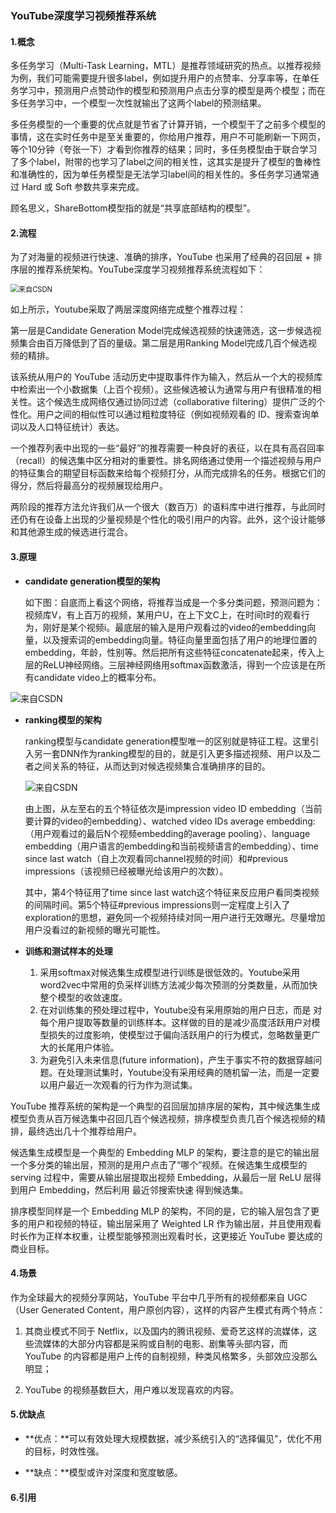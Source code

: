 ### YouTube深度学习视频推荐系统

#### 1.概念

多任务学习（Multi-Task Learning，MTL）是推荐领域研究的热点。以推荐视频为例，我们可能需要提升很多label，例如提升用户的点赞率、分享率等，在单任务学习中，预测用户点赞动作的模型和预测用户点击分享的模型是两个模型；而在多任务学习中，一个模型一次性就输出了这两个label的预测结果。

多任务模型的一个重要的优点就是节省了计算开销，一个模型干了之前多个模型的事情，这在实时任务中是至关重要的，你给用户推荐，用户不可能刷新一下网页，等个10分钟（夸张一下）才看到你推荐的结果；同时，多任务模型由于联合学习了多个label，附带的也学习了label之间的相关性，这其实是提升了模型的鲁棒性和准确性的，因为单任务模型是无法学习label间的相关性的。多任务学习通常通过 Hard 或 Soft 参数共享来完成。

顾名思义，ShareBottom模型指的就是“共享底部结构的模型”。


#### 2.流程

为了对海量的视频进行快速、准确的排序，YouTube 也采用了经典的召回层 + 排序层的推荐系统架构。YouTube深度学习视频推荐系统流程如下：

<img src="img/YouTube-1.png" alt="来自CSDN" style="zoom:80%;" />

如上所示，Youtube采取了两层深度网络完成整个推荐过程：

第一层是Candidate Generation Model完成候选视频的快速筛选，这一步候选视频集合由百万降低到了百的量级。第二层是用Ranking Model完成几百个候选视频的精排。

该系统从用户的 YouTube 活动历史中提取事件作为输入，然后从一个大的视频库中检索出一个小数据集（上百个视频）。这些候选被认为通常与用户有很精准的相关性。这个候选生成网络仅通过协同过滤（collaborative filtering）提供广泛的个性化。用户之间的相似性可以通过粗粒度特征（例如视频观看的 ID、搜索查询单词以及人口特征统计）表达。

一个推荐列表中出现的一些“最好”的推荐需要一种良好的表征，以在具有高召回率（recall）的候选集中区分相对的重要性。排名网络通过使用一个描述视频与用户的特征集合的期望目标函数来给每个视频打分，从而完成排名的任务。根据它们的得分，然后将最高分的视频展现给用户。

两阶段的推荐方法允许我们从一个很大（数百万）的语料库中进行推荐，与此同时还仍有在设备上出现的少量视频是个性化的吸引用户的内容。此外，这个设计能够和其他源生成的候选进行混合。

#### 3.原理

- **candidate generation模型的架构**

  如下图：自底而上看这个网络，将推荐当成是一个多分类问题，预测问题为：视频库V，有上百万的视频，某用户U，在上下文C上，在时间t时的观看行为，刚好是某个视频i。最底层的输入是用户观看过的video的embedding向量，以及搜索词的embedding向量。特征向量里面包括了用户的地理位置的embedding，年龄，性别等。然后把所有这些特征concatenate起来，传入上层的ReLU神经网络。三层神经网络用softmax函数激活，得到一个应该是在所有candidate video上的概率分布。

![来自CSDN](img/YouTube-2.jpg)

- **ranking模型的架构**

  ranking模型与candidate generation模型唯一的区别就是特征工程。这里引入另一套DNN作为ranking模型的目的，就是引入更多描述视频、用户以及二者之间关系的特征，从而达到对候选视频集合准确排序的目的。

  ![来自CSDN](img/YouTube-3.jpg)

  由上图，从左至右的五个特征依次是impression video ID embedding（当前要计算的video的embedding）、watched video IDs average embedding:（用户观看过的最后N个视频embedding的average pooling）、language embedding（用户语言的embedding和当前视频语言的embedding）、time since last watch（自上次观看同channel视频的时间）和#previous impressions（该视频已经被曝光给该用户的次数）。

  其中，第4个特征用了time since last watch这个特征来反应用户看同类视频的间隔时间。第5个特征#previous impressions则一定程度上引入了exploration的思想，避免同一个视频持续对同一用户进行无效曝光。尽量增加用户没看过的新视频的曝光可能性。

- **训练和测试样本的处理**

  1. 采用softmax对候选集生成模型进行训练是很低效的。Youtube采用word2vec中常用的负采样训练方法减少每次预测的分类数量，从而加快整个模型的收敛速度。
  2. 在对训练集的预处理过程中，Youtube没有采用原始的用户日志，而是 对每个用户提取等数量的训练样本。这样做的目的是减少高度活跃用户对模型损失的过度影响，使模型过于偏向活跃用户的行为模式，忽略数量更广大的长尾用户体验。
  3. 为避免引入未来信息(future information)，产生于事实不符的数据穿越问题。在处理测试集时，Youtube没有采用经典的随机留一法，而是一定要以用户最近一次观看的行为作为测试集。

YouTube 推荐系统的架构是一个典型的召回层加排序层的架构，其中候选集生成模型负责从百万候选集中召回几百个候选视频，排序模型负责几百个候选视频的精排，最终选出几十个推荐给用户。

候选集生成模型是一个典型的 Embedding MLP 的架构，要注意的是它的输出层一个多分类的输出层，预测的是用户点击了“哪个”视频。在候选集生成模型的 serving 过程中，需要从输出层提取出视频 Embedding，从最后一层 ReLU 层得到用户 Embedding，然后利用 最近邻搜索快速 得到候选集。

排序模型同样是一个 Embedding MLP 的架构，不同的是，它的输入层包含了更多的用户和视频的特征，输出层采用了 Weighted LR 作为输出层，并且使用观看时长作为正样本权重，让模型能够预测出观看时长，这更接近 YouTube 要达成的商业目标。

#### 4.场景

作为全球最大的视频分享网站，YouTube 平台中几乎所有的视频都来自 UGC（User Generated Content，用户原创内容），这样的内容产生模式有两个特点：

1. 其商业模式不同于 Netflix，以及国内的腾讯视频、爱奇艺这样的流媒体，这些流媒体的大部分内容都是采购或自制的电影、剧集等头部内容，而 YouTube 的内容都是用户上传的自制视频，种类风格繁多，头部效应没那么明显；

2. YouTube 的视频基数巨大，用户难以发现喜欢的内容。

#### 5.优缺点

- **优点：**可以有效处理大规模数据，减少系统引入的“选择偏见”，优化不用的目标，时效性强。

- **缺点：**模型或许对深度和宽度敏感。

#### 6.引用

[重读Youtube深度学习推荐系统论文，字字珠玑，惊为神文]: https://zhuanlan.zhihu.com/p/52169807

[深入理解YouTube推荐系统算法]: https://zhuanlan.zhihu.com/p/114703091

[YouTube深度学习视频推荐系统]: https://blog.csdn.net/weixin_44127327/article/details/112991157

